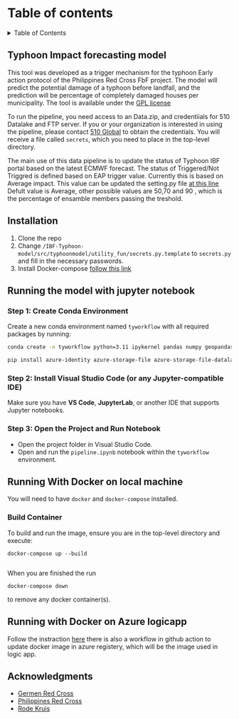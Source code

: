 
# Table of contents

<!-- TABLE OF CONTENTS -->
<details>
  <summary>Table of Contents</summary>
  <ol>
    <li>
      <a href="#Typhoon Impact forecasting model">Typhoon Impact forecasting model</a>
    </li>
	    <li>
      <a href="#Installation">Installation</a>
    </li>
    <li>
      <a href="#Running With Docker">Running pipeline With Docker</a>
      <ul>
        <li><a href="#Build Container">Build and Run Container</a></li>
     </ul>
    </li>
    <li><a href="#Acknowledgments">Acknowledgments</a></li>
  </ol>
</details>

<!-- Typhoon Impact forecasting model -->
## Typhoon Impact forecasting model

This tool was developed as a trigger mechanism for the typhoon Early action protocol of the Philippines Red Cross FbF project. The model will predict the potential damage of a typhoon before landfall, and the prediction will be percentage of completely damaged houses per municipality. The tool is available under the [GPL license](https://github.com/rodekruis/Typhoon-Impact-based-forecasting-model/blob/master/LICENSE)

To run the pipeline, you need access to an Data.zip, and credentiials for 510 Datalake and FTP server. If you or your organization is interested in using the pipeline, 
please contact [510 Global](https://www.510.global/contact-us/) to obtain the credentials. You will receive a file called `secrets`, which you need to place in the top-level directory.

The main use of this data pipeline is to update the status of Typhoon IBF portal based on the latest ECMWF forecast. The status of Triggered/Not Triggred is defined based on EAP trigger value. Currently this is based on Average impact. This value can be updated the setting.py file [at this line ](https://github.com/rodekruis/IBF_TYPHOON_DATA_PIPELINE/blob/master/IBF-Typhoon-model/src/typhoonmodel/utility_fun/settings.py#L92) Defult value is Average, other possible values are 50,70 and 90 , which is the percentage of ensamble members passing the treshold.

<!-- Installation -->
## Installation

1. Clone the repo
2. Change `/IBF-Typhoon-model/src/typhoonmodel/utility_fun/secrets.py.template` to `secrets.py` and fill in the necessary passwords.
3. Install Docker-compose [follow this link](https://docs.docker.com/desktop/windows/install/)

<!-- Running Pipeline With jupyter notebook -->
## Running the model with jupyter notebook 

### Step 1: Create Conda Environment

Create a new conda environment named `tyworkflow` with all required packages by running:

```bash
conda create -n tyworkflow python=3.11 ipykernel pandas numpy geopandas scikit-learn xgboost rasterstats xarray rasterio fiona shapely cartopy dask earthpy pycountry contextily imageio h5py numba pathos cftime cfgrib netCDF4 eccodes statsmodels requests azure-storage-blob pybufrkit pint feedparser lxml beautifulsoup4 -c conda-forge
```

```bash
pip install azure-identity azure-storage-file azure-storage-file-datalake
```

### Step 2: Install Visual Studio Code (or any Jupyter-compatible IDE)

Make sure you have **VS Code**, **JupyterLab**, or another IDE that supports Jupyter notebooks.

### Step 3: Open the Project and Run Notebook

* Open the project folder in Visual Studio Code.
* Open and run the `pipeline.ipynb` notebook within the `tyworkflow` environment.


<!-- Running Pipeline With Docker -->
## Running With Docker on local machine 

You will need to have `docker` and `docker-compose` installed.


<!-- Build and Run Container -->
### Build Container

To build and run the image, ensure you are in the top-level directory and execute:
```
docker-compose up --build


```
When you are finished the run 
```
docker-compose down
```
to remove any docker container(s).

## Running with Docker on Azure logicapp

Follow the instraction [here](https://docs.google.com/document/d/10E1BhPu55tjaPbSSACRQ0Ot2-8K-neAlPY5ex390Vu4/edit) there 
is also a workflow in github action to update docker image in azure registery, which will be the image used in logic app.   

<!-- ACKNOWLEDGMENTS -->
## Acknowledgments

- [Germen Red Cross](https://www.drk.de/en/)
- [Philippines Red Cross](https://redcross.org.ph/)
- [Rode Kruis](https://www.rodekruis.nl/)

